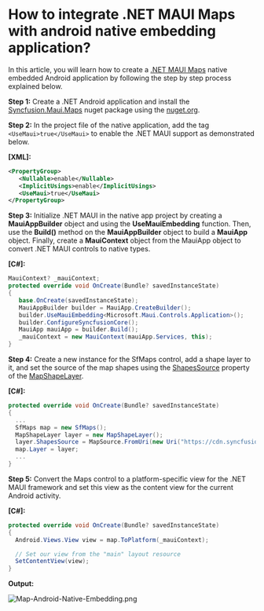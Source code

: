# How to integrate .NET MAUI Maps with android native embedding application?
In this article, you will learn how to create a [.NET MAUI Maps](https://www.syncfusion.com/maui-controls/maui-maps) native embedded Android application by following the step by step process explained below.

**Step 1:**
Create a .NET Android application and install the [Syncfusion.Maui.Maps](https://www.nuget.org/packages/Syncfusion.Maui.Maps) nuget package using the [nuget.org](https://www.nuget.org/).

**Step 2:**
In the project file of the native application, add the tag `<UseMaui>true</UseMaui>` to enable the .NET MAUI support as demonstrated below.

**[XML]:** 
 ```xml
<PropertyGroup>
	<Nullable>enable</Nullable>
	<ImplicitUsings>enable</ImplicitUsings>
	<UseMaui>true</UseMaui>
</PropertyGroup>
 ```
 
**Step 3:**
Initialize .NET MAUI in the native app project by creating a **MauiAppBuilder** object and using the **UseMauiEmbedding** function. Then, use the **Build()** method on the **MauiAppBuilder** object to build a **MauiApp** object. Finally, create a **MauiContext** object from the MauiApp object to convert .NET MAUI controls to native types.

**[C#]:** 
 ```csharp
MauiContext? _mauiContext;
protected override void OnCreate(Bundle? savedInstanceState)
{
    base.OnCreate(savedInstanceState);
    MauiAppBuilder builder = MauiApp.CreateBuilder();
    builder.UseMauiEmbedding<Microsoft.Maui.Controls.Application>();
    builder.ConfigureSyncfusionCore();
    MauiApp mauiApp = builder.Build();
    _mauiContext = new MauiContext(mauiApp.Services, this);
}
 ```
 
**Step 4:**
Create a new instance for the SfMaps control, add a shape layer to it, and set the source of the map shapes using the [ShapesSource](https://help.syncfusion.com/cr/maui/Syncfusion.Maui.Maps.MapShapeLayer.html#Syncfusion_Maui_Maps_MapShapeLayer_ShapesSource) property of the [MapShapeLayer](https://help.syncfusion.com/cr/maui/Syncfusion.Maui.Maps.MapShapeLayer.html).
 
**[C#]:** 
 ```csharp
protected override void OnCreate(Bundle? savedInstanceState)
{
   ...
   SfMaps map = new SfMaps();
   MapShapeLayer layer = new MapShapeLayer();
   layer.ShapesSource = MapSource.FromUri(new Uri("https://cdn.syncfusion.com/maps/map-data/world-map.json"));
   map.Layer = layer;
   ...
}
 ```
 
**Step 5:**
Convert the Maps control to a platform-specific view for the .NET MAUI framework and set this view as the content view for the current Android activity.

**[C#]:** 
 ```csharp
protected override void OnCreate(Bundle? savedInstanceState)
{
   Android.Views.View view = map.ToPlatform(_mauiContext);

   // Set our view from the "main" layout resource
   SetContentView(view);
}
 ```

**Output:**

 ![Map-Android-Native-Embedding.png](https://syncfusion.bolddesk.com/kb/agent/attachment/article/15039/inline?token=eyJhbGciOiJodHRwOi8vd3d3LnczLm9yZy8yMDAxLzA0L3htbGRzaWctbW9yZSNobWFjLXNoYTI1NiIsInR5cCI6IkpXVCJ9.eyJpZCI6IjIxMjk0Iiwib3JnaWQiOiIzIiwiaXNzIjoic3luY2Z1c2lvbi5ib2xkZGVzay5jb20ifQ.5YoUPaX9jHRLmWuSFDPlCFQ4sTUypypplfOckfjzq5Y)
